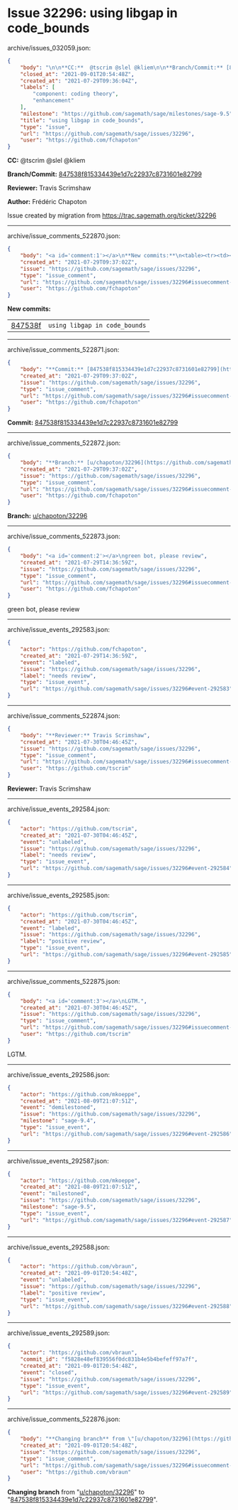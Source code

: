 # Issue 32296: using libgap in code_bounds

archive/issues_032059.json:
```json
{
    "body": "\n\n**CC:**  @tscrim @slel @kliem\n\n**Branch/Commit:** [847538f815334439e1d7c22937c8731601e82799](https://github.com/sagemath/sagetrac-mirror/commit/847538f815334439e1d7c22937c8731601e82799)\n\n**Reviewer:** Travis Scrimshaw\n\n**Author:** Fr\u00e9d\u00e9ric Chapoton\n\nIssue created by migration from https://trac.sagemath.org/ticket/32296\n\n",
    "closed_at": "2021-09-01T20:54:48Z",
    "created_at": "2021-07-29T09:36:04Z",
    "labels": [
        "component: coding theory",
        "enhancement"
    ],
    "milestone": "https://github.com/sagemath/sage/milestones/sage-9.5",
    "title": "using libgap in code_bounds",
    "type": "issue",
    "url": "https://github.com/sagemath/sage/issues/32296",
    "user": "https://github.com/fchapoton"
}
```


**CC:**  @tscrim @slel @kliem

**Branch/Commit:** [847538f815334439e1d7c22937c8731601e82799](https://github.com/sagemath/sagetrac-mirror/commit/847538f815334439e1d7c22937c8731601e82799)

**Reviewer:** Travis Scrimshaw

**Author:** Frédéric Chapoton

Issue created by migration from https://trac.sagemath.org/ticket/32296





---

archive/issue_comments_522870.json:
```json
{
    "body": "<a id='comment:1'></a>\n**New commits:**\n<table><tr><td><a href=\"https://github.com/sagemath/sagetrac-mirror/commit/847538f815334439e1d7c22937c8731601e82799\">847538f</a></td><td><code>using libgap in code_bounds</code></td></tr></table>\n",
    "created_at": "2021-07-29T09:37:02Z",
    "issue": "https://github.com/sagemath/sage/issues/32296",
    "type": "issue_comment",
    "url": "https://github.com/sagemath/sage/issues/32296#issuecomment-522870",
    "user": "https://github.com/fchapoton"
}
```

<a id='comment:1'></a>
**New commits:**
<table><tr><td><a href="https://github.com/sagemath/sagetrac-mirror/commit/847538f815334439e1d7c22937c8731601e82799">847538f</a></td><td><code>using libgap in code_bounds</code></td></tr></table>




---

archive/issue_comments_522871.json:
```json
{
    "body": "**Commit:** [847538f815334439e1d7c22937c8731601e82799](https://github.com/sagemath/sagetrac-mirror/commit/847538f815334439e1d7c22937c8731601e82799)",
    "created_at": "2021-07-29T09:37:02Z",
    "issue": "https://github.com/sagemath/sage/issues/32296",
    "type": "issue_comment",
    "url": "https://github.com/sagemath/sage/issues/32296#issuecomment-522871",
    "user": "https://github.com/fchapoton"
}
```

**Commit:** [847538f815334439e1d7c22937c8731601e82799](https://github.com/sagemath/sagetrac-mirror/commit/847538f815334439e1d7c22937c8731601e82799)



---

archive/issue_comments_522872.json:
```json
{
    "body": "**Branch:** [u/chapoton/32296](https://github.com/sagemath/sagetrac-mirror/tree/u/chapoton/32296)",
    "created_at": "2021-07-29T09:37:02Z",
    "issue": "https://github.com/sagemath/sage/issues/32296",
    "type": "issue_comment",
    "url": "https://github.com/sagemath/sage/issues/32296#issuecomment-522872",
    "user": "https://github.com/fchapoton"
}
```

**Branch:** [u/chapoton/32296](https://github.com/sagemath/sagetrac-mirror/tree/u/chapoton/32296)



---

archive/issue_comments_522873.json:
```json
{
    "body": "<a id='comment:2'></a>\ngreen bot, please review",
    "created_at": "2021-07-29T14:36:59Z",
    "issue": "https://github.com/sagemath/sage/issues/32296",
    "type": "issue_comment",
    "url": "https://github.com/sagemath/sage/issues/32296#issuecomment-522873",
    "user": "https://github.com/fchapoton"
}
```

<a id='comment:2'></a>
green bot, please review



---

archive/issue_events_292583.json:
```json
{
    "actor": "https://github.com/fchapoton",
    "created_at": "2021-07-29T14:36:59Z",
    "event": "labeled",
    "issue": "https://github.com/sagemath/sage/issues/32296",
    "label": "needs review",
    "type": "issue_event",
    "url": "https://github.com/sagemath/sage/issues/32296#event-292583"
}
```



---

archive/issue_comments_522874.json:
```json
{
    "body": "**Reviewer:** Travis Scrimshaw",
    "created_at": "2021-07-30T04:46:45Z",
    "issue": "https://github.com/sagemath/sage/issues/32296",
    "type": "issue_comment",
    "url": "https://github.com/sagemath/sage/issues/32296#issuecomment-522874",
    "user": "https://github.com/tscrim"
}
```

**Reviewer:** Travis Scrimshaw



---

archive/issue_events_292584.json:
```json
{
    "actor": "https://github.com/tscrim",
    "created_at": "2021-07-30T04:46:45Z",
    "event": "unlabeled",
    "issue": "https://github.com/sagemath/sage/issues/32296",
    "label": "needs review",
    "type": "issue_event",
    "url": "https://github.com/sagemath/sage/issues/32296#event-292584"
}
```



---

archive/issue_events_292585.json:
```json
{
    "actor": "https://github.com/tscrim",
    "created_at": "2021-07-30T04:46:45Z",
    "event": "labeled",
    "issue": "https://github.com/sagemath/sage/issues/32296",
    "label": "positive review",
    "type": "issue_event",
    "url": "https://github.com/sagemath/sage/issues/32296#event-292585"
}
```



---

archive/issue_comments_522875.json:
```json
{
    "body": "<a id='comment:3'></a>\nLGTM.",
    "created_at": "2021-07-30T04:46:45Z",
    "issue": "https://github.com/sagemath/sage/issues/32296",
    "type": "issue_comment",
    "url": "https://github.com/sagemath/sage/issues/32296#issuecomment-522875",
    "user": "https://github.com/tscrim"
}
```

<a id='comment:3'></a>
LGTM.



---

archive/issue_events_292586.json:
```json
{
    "actor": "https://github.com/mkoeppe",
    "created_at": "2021-08-09T21:07:51Z",
    "event": "demilestoned",
    "issue": "https://github.com/sagemath/sage/issues/32296",
    "milestone": "sage-9.4",
    "type": "issue_event",
    "url": "https://github.com/sagemath/sage/issues/32296#event-292586"
}
```



---

archive/issue_events_292587.json:
```json
{
    "actor": "https://github.com/mkoeppe",
    "created_at": "2021-08-09T21:07:51Z",
    "event": "milestoned",
    "issue": "https://github.com/sagemath/sage/issues/32296",
    "milestone": "sage-9.5",
    "type": "issue_event",
    "url": "https://github.com/sagemath/sage/issues/32296#event-292587"
}
```



---

archive/issue_events_292588.json:
```json
{
    "actor": "https://github.com/vbraun",
    "created_at": "2021-09-01T20:54:48Z",
    "event": "unlabeled",
    "issue": "https://github.com/sagemath/sage/issues/32296",
    "label": "positive review",
    "type": "issue_event",
    "url": "https://github.com/sagemath/sage/issues/32296#event-292588"
}
```



---

archive/issue_events_292589.json:
```json
{
    "actor": "https://github.com/vbraun",
    "commit_id": "f5828e48ef839556f0dc831b4e5b4befeff97a7f",
    "created_at": "2021-09-01T20:54:48Z",
    "event": "closed",
    "issue": "https://github.com/sagemath/sage/issues/32296",
    "type": "issue_event",
    "url": "https://github.com/sagemath/sage/issues/32296#event-292589"
}
```



---

archive/issue_comments_522876.json:
```json
{
    "body": "**Changing branch** from \"[u/chapoton/32296](https://github.com/sagemath/sagetrac-mirror/tree/u/chapoton/32296)\" to \"[847538f815334439e1d7c22937c8731601e82799](https://github.com/sagemath/sagetrac-mirror/commit/847538f815334439e1d7c22937c8731601e82799)\".",
    "created_at": "2021-09-01T20:54:48Z",
    "issue": "https://github.com/sagemath/sage/issues/32296",
    "type": "issue_comment",
    "url": "https://github.com/sagemath/sage/issues/32296#issuecomment-522876",
    "user": "https://github.com/vbraun"
}
```

**Changing branch** from "[u/chapoton/32296](https://github.com/sagemath/sagetrac-mirror/tree/u/chapoton/32296)" to "[847538f815334439e1d7c22937c8731601e82799](https://github.com/sagemath/sagetrac-mirror/commit/847538f815334439e1d7c22937c8731601e82799)".

